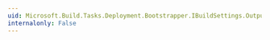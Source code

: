 ```yaml
---
uid: Microsoft.Build.Tasks.Deployment.Bootstrapper.IBuildSettings.OutputPath
internalonly: False
---
```


